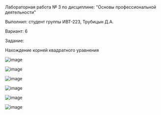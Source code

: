 Лабораторная работа № 3 по дисциплине: "Основы профессиональной деятельности"

Выполнил: студент группы ИВТ-223, Трубицын Д.А.

Вариант: 6

Задание:

Нахождение корней квадратного уравнения

![image](https://github.com/EMM0BOY/opd/assets/127761021/881b7ffa-db3d-42a7-93da-361dd4b19b27)

![image](https://github.com/EMM0BOY/opd/assets/127761021/2abc9120-4731-4989-887d-b6bf6ec4e001)

![image](https://github.com/EMM0BOY/opd/assets/127761021/6a427c35-5481-4a27-abb1-00cc11f93dab)

![image](https://github.com/EMM0BOY/opd/assets/127761021/5961af65-8bb6-4453-a448-eb521a103479)

![image](https://github.com/EMM0BOY/opd/assets/127761021/0eab5e1e-bb74-40e2-8073-36d1043c024c)

![image](https://github.com/EMM0BOY/opd/assets/127761021/21c89620-1247-4ca8-899e-ad01b11c4db2)

